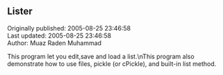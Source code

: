 ## Lister  
Originally published: 2005-08-25 23:46:58  
Last updated: 2005-08-25 23:46:58  
Author: Muaz Raden Muhammad  
  
This program let you edit,save and load a list.\nThis program also demonstrate how to use files, pickle (or cPickle), and built-in list method.